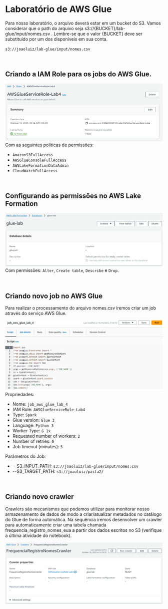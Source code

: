# Laboratório de AWS Glue
Para nosso laboratório, o arquivo deverá estar em um bucket do S3. Vamos considerar que o path do arquivo seja s3://{BUCKET}/lab-glue/input/nomes.csv . Lembre-se que o valor {BUCKET} deve ser substituído por um dos disponíveis em sua conta.

`s3://joaoluiz/lab-glue/input/nomes.csv`

<br>

## Criando a IAM Role para os jobs do AWS Glue.

![Role](../Evidencias/Lab_Glue/Roles.png)
Com as seguintes políticas de permissões:
- `AmazonS3FullAccess`
- `AWSGlueConsoleFullAccess`
- `AWSLakeFormationDataAdmin`
- `CloudWatchFullAccess`

<br>

## Configurando as permissões no AWS Lake Formation

![DB](../Evidencias/Lab_Glue/Lab_Glue.png)
Com permissões: `Alter`, `Create table`, `Describe` e `Drop`.

<br>

## Criando novo job no AWS Glue
Para realizar o processamento do arquivo nomes.csv iremos criar um job através do serviço AWS Glue.

![Job](../Evidencias/Lab_Glue/Job.png)
Propriedades:
- Nome: `job_aws_glue_lab_4`
- IAM Role: `AWSGlueServiceRole-Lab4`
- Type: `Spark`
- Glue version: `Glue 3`
- Language: `Python 3`
- Worker Type: `G 1x`
- Requested number of workers: `2`
- Number of retries: `0`
- Job timeout (minutes): `5`

Parâmetros do Job:
- --S3_INPUT_PATH: `s3://joaoluiz/lab-glue/input/nomes.csv`
- --S3_TARGET_PATH: `s3://joaoluiz/pasta2/`

<br>

## Criando novo crawler
Crawlers são mecanismos que podemos utilizar para monitorar nosso armazenamento de dados de modo a criar/atualizar metadados no catálogo do Glue de forma automática. Na sequência iremos desenvolver um crawler para automaticamente criar uma tabela chamada frequencia_registro_nomes_eua a partir dos dados escritos no S3 (verifique a última atividade do notebook).

![Crawlar](../Evidencias/Lab_Glue/Crawler.png)
